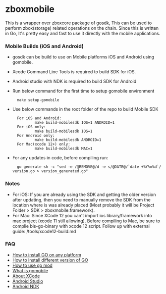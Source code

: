 # zboxmobile

This is a wrapper over zboxcore package of [gosdk](https://github.com/0chain/gosdk), This can be used to perform zbox(storage) related operations on the chain.
Since this is written in Go, It's pretty easy and fast to use it directly with the mobile applications.

### Mobile Builds (iOS and Android) ###
- gosdk can be build to use on Mobile platforms iOS and Android using gomobile.
- Xcode Command Line Tools is required to build SDK for iOS.
- Android studio with NDK is required to build SDK for Android
- Run below command for the first time to setup gomobile environment

        make setup-gomobile

- Use below commands in the root folder of the repo to build Mobile SDK

        For iOS and Android:
                make build-mobilesdk IOS=1 ANDROID=1
        For iOS only:
                make build-mobilesdk IOS=1
        For Android only:
                make build-mobilesdk ANDROID=1
        For Mac(xcode 12+) only:
                make build-mobilesdk MAC=1

- For any updates in code, before compiling run:

        go generate sh -c "sed -e /@REMOVE@/d -e s/@DATE@/`date +%Y%m%d`/ version.go > version_generated.go"

### Notes
- For iOS: If you are already using the SDK and  getting the older version after updating, then you need to manually remove the SDK from the location where is was already placed (Most probably it will be Project Folder > SDK > zboxmobile.framework).
- For Mac: Since XCode 12 you can't import ios library/framework into mac project (xcode 11 still allowing). Before compiling to Mac, be sure to complie bls-go-binary with xcode 12 script. Follow up with external guide: /tools/xcode12-build.md

### FAQ ###

- [How to install GO on any platform](https://golang.org/doc/install)
- [How to install different version of GO](https://golang.org/doc/install#extra_versions)
- [How to use go mod](https://blog.golang.org/using-go-modules)
- [What is gomobile](https://godoc.org/golang.org/x/mobile/cmd/gomobile)
- [About XCode](https://developer.apple.com/xcode/)
- [Android Studio](https://developer.android.com/studio)
- [Android NDK](https://developer.android.com/ndk/)